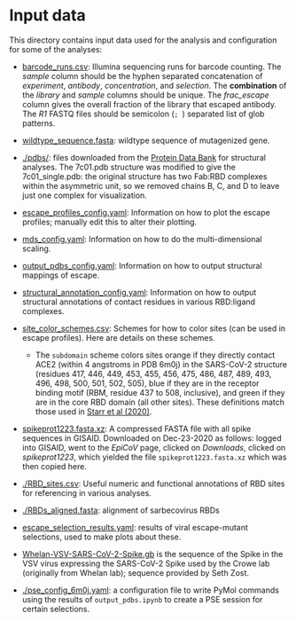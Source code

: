 # Input data

This directory contains input data used for the analysis and configuration for some of the analyses:

 - [barcode_runs.csv](barcode_runs.csv): Illumina sequencing runs for barcode counting.
   The *sample* column should be the hyphen separated concatenation of *experiment*, *antibody*, *concentration*, and *selection*.
   The **combination** of the *library* and *sample* columns should be unique.
   The *frac_escape* column gives the overall fraction of the library that escaped antibody.
   The *R1* FASTQ files should be semicolon (`; `) separated list of glob patterns.

 - [wildtype_sequence.fasta](wildtype_sequence.fasta): wildtype sequence of mutagenized gene.

 - [./pdbs/](pdbs): files downloaded from the [Protein Data Bank](https://www.rcsb.org/) for structural analyses. The 7c01.pdb structure was modified to give the 7c01_single.pdb: the original structure has two Fab:RBD complexes within the asymmetric unit, so we removed chains B, C, and D to leave just one complex for visualization.

 - [escape_profiles_config.yaml](escape_profiles_config.yaml): Information on how to plot the escape profiles; manually edit this to alter their plotting.

 - [mds_config.yaml](mds_config.yaml): Information on how to do the multi-dimensional scaling.

 - [output_pdbs_config.yaml](output_pdbs_config.yaml): Information on how to output structural mappings of escape.
 
 - [structural_annotation_config.yaml](structural_annotation_config.yaml): Information on how to output structural annotations of contact residues in various RBD:ligand complexes.

 - [site_color_schemes.csv](site_color_schemes.csv): Schemes for how to color sites (can be used in escape profiles). Here are details on these schemes.

   - The `subdomain` scheme colors sites orange if they directly contact ACE2 (within 4 angstroms in PDB 6m0j) in the SARS-CoV-2 structure (residues 417, 446, 449, 453, 455, 456, 475, 486, 487, 489, 493, 496, 498, 500, 501, 502, 505), blue if they are in the receptor binding motif (RBM, residue 437 to 508, inclusive), and green if they are in the core RBD domain (all other sites). These definitions match those used in [Starr et al (2020)](https://www.cell.com/cell/fulltext/S0092-8674(20)31003-5).

 -  [spikeprot1223.fasta.xz](spikeprot1223.fasta.xz): A compressed FASTA file with all spike sequences in GISAID. Downloaded on Dec-23-2020 as follows: logged into GISAID, went to the *EpiCoV* page, clicked on *Downloads*, clicked on *spikeprot1223*, which yielded the file `spikeprot1223.fasta.xz` which was then copied here.

 - [./RBD_sites.csv](RBD_sites.csv): Useful numeric and functional annotations of RBD sites for referencing in various analyses.

 - [./RBDs_aligned.fasta](RBDs_aligned.fasta): alignment of sarbecovirus RBDs

 - [escape_selection_results.yaml](escape_selection_results.yaml): results of viral escape-mutant selections, used to make plots about these.

 - [Whelan-VSV-SARS-CoV-2-Spike.gb](Whelan-VSV-SARS-CoV-2-Spike.gb) is the sequence of the Spike in the VSV virus expressing the SARS-CoV-2 Spike used by the Crowe lab (originally from Whelan lab); sequence provided by Seth Zost.

- [./pse_config_6m0j.yaml](pse_config_6m0j.yaml): a configuration file to write PyMol commands using the results of `output_pdbs.ipynb` to create a PSE session for certain selections. 
